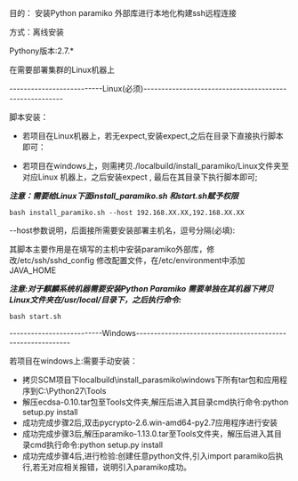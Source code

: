 目的： 安装Python paramiko 外部库进行本地化构建ssh远程连接

方式：离线安装

Pythony版本:2.7.*

在需要部署集群的Linux机器上

--------------------------Linux(必须)-------------------------------------------------------

脚本安装：

* 若项目在Linux机器上，若无expect,安装expect,之后在目录下直接执行脚本即可：

* 若项目在windows上，则需拷贝./localbuild/install_paramiko/Linux文件夹至对应Linux 机器上，之后安装expect , 最后在其目录下执行脚本即可;

***注意：需要给Linux下面install_paramiko.sh 和start.sh赋予权限***

```shell
bash install_paramiko.sh --host 192.168.XX.XX,192.168.XX.XX
```
--host参数说明，后面接所需要安装部署主机名，逗号分隔(必填):

其脚本主要作用是在填写的主机中安装paramiko外部库，修改/etc/ssh/sshd_config 修改配置文件，在/etc/environment中添加JAVA_HOME

***注意:对于麒麟系统机器需要安装Python Paramiko 需要单独在其机器下拷贝Linux文件夹在/usr/local/目录下，之后执行命令:***
```shell
bash start.sh 
```


--------------------------Windows-----------------------------------------------------------

若项目在windows上:需要手动安装：
* 拷贝SCM项目下localbuild\install_parasmiko\windows下所有tar包和应用程序到C:\Python27\Tools
* 解压ecdsa-0.10.tar包至Tools文件夹,解压后进入其目录cmd执行命令:python setup.py install
* 成功完成步骤2后,双击pycrypto-2.6.win-amd64-py2.7应用程序进行安装
* 成功完成步骤3后,解压paramiko-1.13.0.tar至Tools文件夹，解压后进入其目录cmd执行命令:python setup.py install
* 成功完成步骤4后,进行检验:创建任意python文件,引入import paramiko后执行,若无对应相关报错，说明引入paramiko成功。
